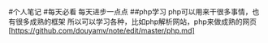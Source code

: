#个人笔记
#每天必看 每天进步一点点
##php学习
php可以用来干很多事情，也有很多成熟的框架
所以可以学习各种，比如php解析网站，php来做成熟的网页
[https://github.com/douyamv/note/edit/master/php.md]
